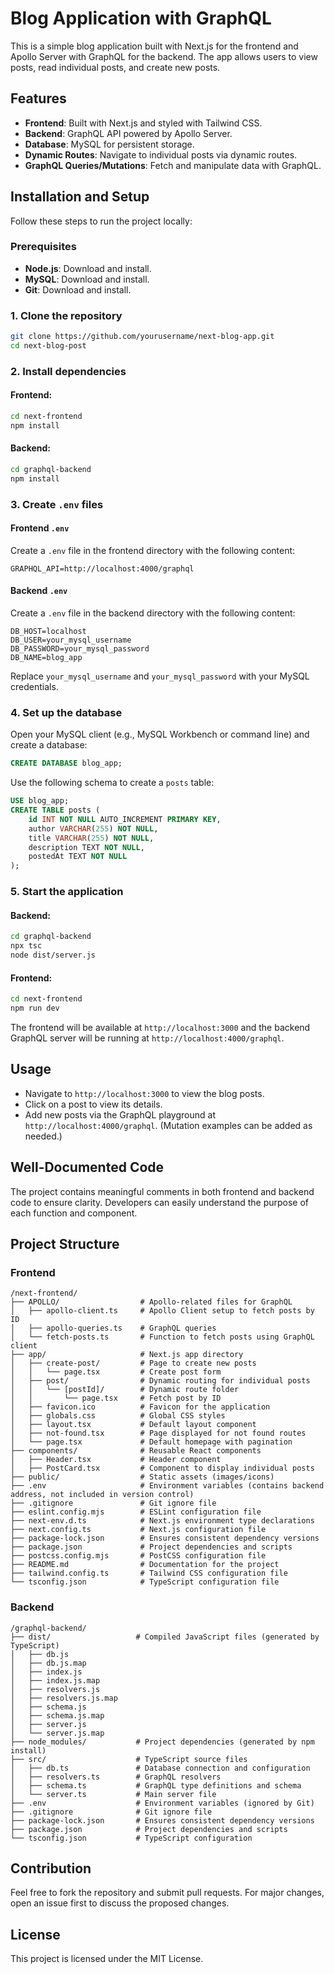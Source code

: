 # Blog Application with GraphQL

This is a simple blog application built with Next.js for the frontend and Apollo Server with GraphQL for the backend. The app allows users to view posts, read individual posts, and create new posts.

## Features

- **Frontend**: Built with Next.js and styled with Tailwind CSS.
- **Backend**: GraphQL API powered by Apollo Server.
- **Database**: MySQL for persistent storage.
- **Dynamic Routes**: Navigate to individual posts via dynamic routes.
- **GraphQL Queries/Mutations**: Fetch and manipulate data with GraphQL.

## Installation and Setup

Follow these steps to run the project locally:

### Prerequisites

- **Node.js**: Download and install.
- **MySQL**: Download and install.
- **Git**: Download and install.

### 1. Clone the repository
```bash
git clone https://github.com/yourusername/next-blog-app.git
cd next-blog-post
```

### 2. Install dependencies

#### Frontend:
```bash
cd next-frontend
npm install
```

#### Backend:
```bash
cd graphql-backend
npm install
```

### 3. Create `.env` files

#### Frontend `.env`
Create a `.env` file in the frontend directory with the following content:
```env
GRAPHQL_API=http://localhost:4000/graphql
```

#### Backend `.env`
Create a `.env` file in the backend directory with the following content:
```env
DB_HOST=localhost
DB_USER=your_mysql_username
DB_PASSWORD=your_mysql_password
DB_NAME=blog_app
```
Replace `your_mysql_username` and `your_mysql_password` with your MySQL credentials.

### 4. Set up the database

Open your MySQL client (e.g., MySQL Workbench or command line) and create a database:
```sql
CREATE DATABASE blog_app;
```

Use the following schema to create a `posts` table:
```sql
USE blog_app;
CREATE TABLE posts (
    id INT NOT NULL AUTO_INCREMENT PRIMARY KEY,
    author VARCHAR(255) NOT NULL,
    title VARCHAR(255) NOT NULL,
    description TEXT NOT NULL,
    postedAt TEXT NOT NULL
);
```

### 5. Start the application

#### Backend:
```bash
cd graphql-backend
npx tsc
node dist/server.js
```

#### Frontend:
```bash
cd next-frontend
npm run dev
```

The frontend will be available at `http://localhost:3000` and the backend GraphQL server will be running at `http://localhost:4000/graphql`.

## Usage

- Navigate to `http://localhost:3000` to view the blog posts.
- Click on a post to view its details.
- Add new posts via the GraphQL playground at `http://localhost:4000/graphql`. (Mutation examples can be added as needed.)

## Well-Documented Code

The project contains meaningful comments in both frontend and backend code to ensure clarity. Developers can easily understand the purpose of each function and component.

## Project Structure

### Frontend
```
/next-frontend/
├── APOLLO/                  # Apollo-related files for GraphQL
│   ├── apollo-client.ts     # Apollo Client setup to fetch posts by ID
│   ├── apollo-queries.ts    # GraphQL queries
│   └── fetch-posts.ts       # Function to fetch posts using GraphQL client
├── app/                     # Next.js app directory
│   ├── create-post/         # Page to create new posts
│   │   └── page.tsx         # Create post form
│   ├── post/                # Dynamic routing for individual posts
│   │   └── [postId]/        # Dynamic route folder
│   │       └── page.tsx     # Fetch post by ID
│   ├── favicon.ico          # Favicon for the application
│   ├── globals.css          # Global CSS styles
│   ├── layout.tsx           # Default layout component
│   ├── not-found.tsx        # Page displayed for not found routes
│   └── page.tsx             # Default homepage with pagination
├── components/              # Reusable React components
│   ├── Header.tsx           # Header component
│   ├── PostCard.tsx         # Component to display individual posts
├── public/                  # Static assets (images/icons)
├── .env                     # Environment variables (contains backend address, not included in version control)
├── .gitignore               # Git ignore file
├── eslint.config.mjs        # ESLint configuration file
├── next-env.d.ts            # Next.js environment type declarations
├── next.config.ts           # Next.js configuration file
├── package-lock.json        # Ensures consistent dependency versions
├── package.json             # Project dependencies and scripts
├── postcss.config.mjs       # PostCSS configuration file
├── README.md                # Documentation for the project
├── tailwind.config.ts       # Tailwind CSS configuration file
└── tsconfig.json            # TypeScript configuration file
```

### Backend
```
/graphql-backend/
├── dist/                   # Compiled JavaScript files (generated by TypeScript)
│   ├── db.js
│   ├── db.js.map
│   ├── index.js
│   ├── index.js.map
│   ├── resolvers.js
│   ├── resolvers.js.map
│   ├── schema.js
│   ├── schema.js.map
│   ├── server.js
│   └── server.js.map
├── node_modules/           # Project dependencies (generated by npm install)
├── src/                    # TypeScript source files
│   ├── db.ts               # Database connection and configuration
│   ├── resolvers.ts        # GraphQL resolvers
│   ├── schema.ts           # GraphQL type definitions and schema
│   └── server.ts           # Main server file
├── .env                    # Environment variables (ignored by Git)
├── .gitignore              # Git ignore file
├── package-lock.json       # Ensures consistent dependency versions
├── package.json            # Project dependencies and scripts
└── tsconfig.json           # TypeScript configuration
```

## Contribution

Feel free to fork the repository and submit pull requests. For major changes, open an issue first to discuss the proposed changes.

## License

This project is licensed under the MIT License.

